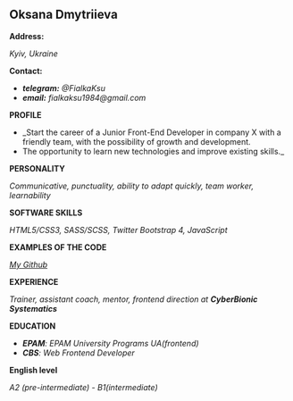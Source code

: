 **Oksana Dmytriieva**
---

**Address:**

_Kyiv, Ukraine_

**Contact:**

- _**telegram:**_ _@FialkaKsu_
- _**email:**_ _fialkaksu1984@gmail.com_

**PROFILE**

- _Start the career of a Junior Front-End Developer in company X with a friendly team, with the possibility of growth and development. 
- The opportunity to learn new technologies and improve existing skills._

**PERSONALITY**

_Communicative, punctuality, ability to adapt quickly, team worker, learnability_

**SOFTWARE SKILLS**

_HTML5/CSS3, SASS/SCSS, Twitter Bootstrap 4, JavaScript_

**EXAMPLES OF THE CODE**

_[My Github](https://github.com/Fialkaksu)_

**EXPERIENCE**

_Trainer, assistant coach, mentor, frontend direction at **CyberBionic Systematics**_

**EDUCATION**

- _**EPAM**: EPAM University Programs UA(frontend)_
- _**CBS**: Web Frontend Developer_

**English level**

_A2 (pre-intermediate) - B1(intermediate)_

